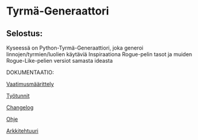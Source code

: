 # Tyrmä-Generaattori

## Selostus:

Kyseessä on Python-Tyrmä-Generaattiori, joka generoi linnojen/tyrmien/luolien käytäviä
Inspiraationa Rogue-pelin tasot ja muiden Rogue-Like-pelien versiot samasta ideasta

DOKUMENTAATIO:

[Vaatimusmäärittely](https://github.com/GlobalYam/AarninOlioSimulaattori-Python/blob/main/dokumentaatio/vaatimusmaarittely.md)

[Työtunnit](https://github.com/GlobalYam/AarninOlioSimulaattori-Python/blob/main/dokumentaatio/työtunnit.md)

[Changelog](https://github.com/GlobalYam/AarninOlioSimulaattori-Python/blob/main/dokumentaatio/changelog.md)

[Ohje](https://github.com/GlobalYam/AarninOlioSimulaattori-Python/blob/main/dokumentaatio/guide.md)

[Arkkitehtuuri](https://github.com/GlobalYam/AarninOlioSimulaattori-Python/blob/main/dokumentaatio/arkkitehtuuri.md)